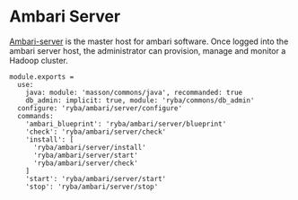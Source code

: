 
# Ambari Server

[Ambari-server][Ambari-server] is the master host for ambari software.
Once logged into the ambari server host, the administrator can  provision, 
manage and monitor a Hadoop cluster.

    module.exports =
      use:
        java: module: 'masson/commons/java', recommanded: true
        db_admin: implicit: true, module: 'ryba/commons/db_admin'
      configure: 'ryba/ambari/server/configure'
      commands:
        'ambari_blueprint': 'ryba/ambari/server/blueprint'
        'check': 'ryba/ambari/server/check'
        'install': [
          'ryba/ambari/server/install'
          'ryba/ambari/server/start'
          'ryba/ambari/server/check'
        ]
        'start': 'ryba/ambari/server/start'
        'stop': 'ryba/ambari/server/stop'

[Ambari-server]: http://ambari.apache.org

